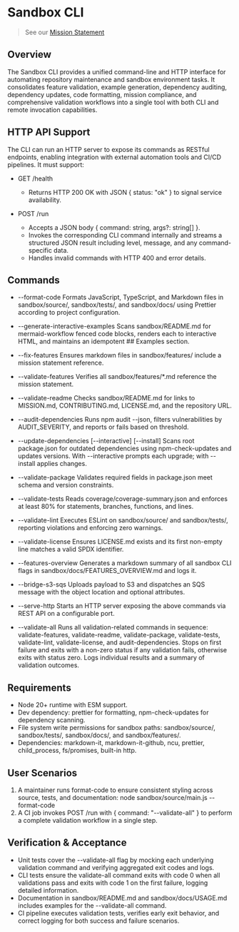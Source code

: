 # Sandbox CLI

> See our [Mission Statement](../../MISSION.md)

## Overview

The Sandbox CLI provides a unified command-line and HTTP interface for automating repository maintenance and sandbox environment tasks. It consolidates feature validation, example generation, dependency auditing, dependency updates, code formatting, mission compliance, and comprehensive validation workflows into a single tool with both CLI and remote invocation capabilities.

## HTTP API Support

The CLI can run an HTTP server to expose its commands as RESTful endpoints, enabling integration with external automation tools and CI/CD pipelines. It must support:

- GET /health
  - Returns HTTP 200 OK with JSON { status: "ok" } to signal service availability.

- POST /run
  - Accepts a JSON body { command: string, args?: string[] }.
  - Invokes the corresponding CLI command internally and streams a structured JSON result including level, message, and any command-specific data.
  - Handles invalid commands with HTTP 400 and error details.

## Commands

- --format-code
  Formats JavaScript, TypeScript, and Markdown files in sandbox/source/, sandbox/tests/, and sandbox/docs/ using Prettier according to project configuration.

- --generate-interactive-examples
  Scans sandbox/README.md for mermaid-workflow fenced code blocks, renders each to interactive HTML, and maintains an idempotent ## Examples section.

- --fix-features
  Ensures markdown files in sandbox/features/ include a mission statement reference.

- --validate-features
  Verifies all sandbox/features/*.md reference the mission statement.

- --validate-readme
  Checks sandbox/README.md for links to MISSION.md, CONTRIBUTING.md, LICENSE.md, and the repository URL.

- --audit-dependencies
  Runs npm audit --json, filters vulnerabilities by AUDIT_SEVERITY, and reports or fails based on threshold.

- --update-dependencies [--interactive] [--install]
  Scans root package.json for outdated dependencies using npm-check-updates and updates versions. With --interactive prompts each upgrade; with --install applies changes.

- --validate-package
  Validates required fields in package.json meet schema and version constraints.

- --validate-tests
  Reads coverage/coverage-summary.json and enforces at least 80% for statements, branches, functions, and lines.

- --validate-lint
  Executes ESLint on sandbox/source/ and sandbox/tests/, reporting violations and enforcing zero warnings.

- --validate-license
  Ensures LICENSE.md exists and its first non-empty line matches a valid SPDX identifier.

- --features-overview
  Generates a markdown summary of all sandbox CLI flags in sandbox/docs/FEATURES_OVERVIEW.md and logs it.

- --bridge-s3-sqs
  Uploads payload to S3 and dispatches an SQS message with the object location and optional attributes.

- --serve-http
  Starts an HTTP server exposing the above commands via REST API on a configurable port.

- --validate-all
  Runs all validation-related commands in sequence: validate-features, validate-readme, validate-package, validate-tests, validate-lint, validate-license, and audit-dependencies. Stops on first failure and exits with a non-zero status if any validation fails, otherwise exits with status zero. Logs individual results and a summary of validation outcomes.

## Requirements

- Node 20+ runtime with ESM support.
- Dev dependency: prettier for formatting, npm-check-updates for dependency scanning.
- File system write permissions for sandbox paths: sandbox/source/, sandbox/tests/, sandbox/docs/, and sandbox/features/.
- Dependencies: markdown-it, markdown-it-github, ncu, prettier, child_process, fs/promises, built-in http.

## User Scenarios

1. A maintainer runs format-code to ensure consistent styling across source, tests, and documentation:
   node sandbox/source/main.js --format-code
2. A CI job invokes POST /run with { command: "--validate-all" } to perform a complete validation workflow in a single step.

## Verification & Acceptance

- Unit tests cover the --validate-all flag by mocking each underlying validation command and verifying aggregated exit codes and logs.
- CLI tests ensure the validate-all command exits with code 0 when all validations pass and exits with code 1 on the first failure, logging detailed information.
- Documentation in sandbox/README.md and sandbox/docs/USAGE.md includes examples for the --validate-all command.
- CI pipeline executes validation tests, verifies early exit behavior, and correct logging for both success and failure scenarios.